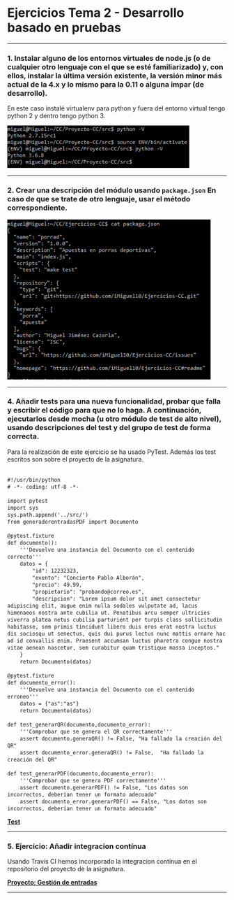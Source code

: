 # Ejercicios Tema 2 - Desarrollo basado en pruebas
---

### 1. Instalar alguno de los entornos virtuales de node.js (o de cualquier otro lenguaje con el que se esté familiarizado) y, con ellos, instalar la última versión existente, la versión minor más actual de la 4.x y lo mismo para la 0.11 o alguna impar (de desarrollo).

En este caso instalé virtualenv para python y fuera del entorno virtual tengo python 2 y dentro tengo python 3.

![virtualenv](https://github.com/iMiguel10/Ejercicios-CC/blob/master/Tema%202%20-%20Desarrollo%20basado%20en%20pruebas/virtualenv.PNG)

---

### 2. Crear una descripción del módulo usando `package.json` En caso de que se trate de otro lenguaje, usar el método correspondiente.

![package-json](https://github.com/iMiguel10/Ejercicios-CC/blob/master/Tema%202%20-%20Desarrollo%20basado%20en%20pruebas/package-json.png)

---

### 4. Añadir tests para una nueva funcionalidad, probar que falla y escribir el código para que no lo haga. A continuación, ejecutarlos desde mocha (u otro módulo de test de alto nivel), usando descripciones del test y del grupo de test de forma correcta.

Para la realización de este ejercicio se ha usado PyTest. Además los test escritos son sobre el proyecto de la asignatura.

~~~

#!/usr/bin/python
# -*- coding: utf-8 -*-

import pytest
import sys
sys.path.append('../src/')
from generadorentradasPDF import Documento

@pytest.fixture
def documento():
    '''Devuelve una instancia del Documento con el contenido correcto'''
    datos = {
        "id": 12232323,
        "evento": "Concierto Pablo Alborán",
        "precio": 49.99,
        "propietario": "probando@correo.es",
        "descripcion": "Lorem ipsum dolor sit amet consectetur adipiscing elit, augue enim nulla sodales vulputate ad, lacus himenaeos nostra ante cubilia ut. Penatibus arcu semper ultricies viverra platea netus cubilia parturient per turpis class sollicitudin habitasse, sem primis tincidunt libero duis eros erat nostra luctus dis sociosqu ut senectus, quis dui purus lectus nunc mattis ornare hac ad id convallis enim. Praesent accumsan luctus pharetra congue nostra vitae aenean nascetur, sem curabitur quam tristique massa inceptos."
    }
    return Documento(datos)

@pytest.fixture
def documento_error():
    '''Devuelve una instancia del Documento con el contenido erroneo'''
    datos = {"as":"as"}
    return Documento(datos)

def test_generarQR(documento,documento_error):
    '''Comprobar que se genera el QR correctamente'''
    assert documento.generaQR() != False, "Ha fallado la creación del QR"
    assert documento_error.generaQR() != False,  "Ha fallado la creación del QR"

def test_generarPDF(documento,documento_error):
    '''Comprobar que se genera PDF correctamente'''
    assert documento.generarPDF() != False, "Los datos son incorrectos, deberían tener un formato adecuado"
    assert documento_error.generarPDF() == False, "Los datos son incorrectos, deberían tener un formato adecuado"

~~~

[**Test**](https://github.com/iMiguel10/Proyecto-CC/blob/master/test/test_generadorentradasPDF.py)

---

### 5. Ejercicio: Añadir integracion contínua

Usando Travis CI hemos incorporado la integracion contínua en el repositorio del proyecto de la asignatura.

[**Proyecto: Gestión de entradas**](https://github.com/iMiguel10/Proyecto-CC)

---
